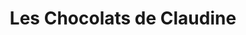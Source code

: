 ---
title: "Les Chocolats de Claudine"
url: /annemasse/les-chocolats-de-claudine/
shop: confiserie
---